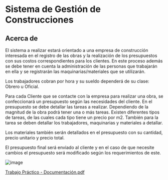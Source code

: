 # Sistema de Gestión de Construcciones

## Acerca de

El sistema a realizar estará orientado a una empresa de construcción interesada en el registro de las obras
y la realización de los presupuestos con sus costos correspondientes para los clientes. En este proceso además 
se debe tener en cuenta la administración de las personas que trabajarán en ella y se registrarán las maquinarias/materiales 
que se utilizarán. 

Los trabajadores cobran por hora y su sueldo dependerá de su clase: Obrero u Oficial.

Para cada Cliente que se contacte con la empresa para realizar una obra, se confeccionará un presupuesto según las necesidades del cliente.
En el presupuesto se debe detallar las tareas a realizar. Dependiendo de la magnitud de la obra podrá tener una o más tareas. Existen diferentes
tipos de tareas, de las cuales cada tipo tiene un precio por m2. También para la tarea se deben detallar los trabajadores, maquinarias y materiales
a detallar. 

Los materiales también serán detallados en el presupuesto con su cantidad, precio unitario y precio total.

El presupuesto final será enviado al cliente y en el caso de que necesite cambios el presupuesto será modificado según los requerimientos de este.

![image](https://user-images.githubusercontent.com/80866680/147144940-b8911499-e5c9-4fed-804b-897e083b95af.png)

[Trabajo Práctico - Documentación.pdf](https://github.com/FMN1999/Construcciones/files/8557702/Trabajo.Practico.-.Documentacion.pdf)

